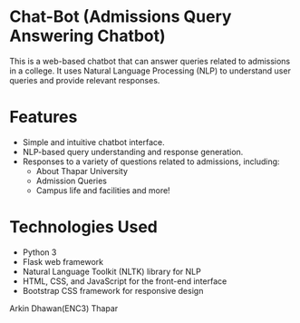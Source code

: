 # Chat-Bot (Admissions Query Answering Chatbot)

This is a web-based chatbot that can answer queries related to admissions in a college. It uses Natural Language Processing (NLP) to understand user queries and provide relevant responses.

# Features
* Simple and intuitive chatbot interface.
* NLP-based query understanding and response generation.
* Responses to a variety of questions related to admissions, including:
  * About Thapar University
  * Admission Queries
  * Campus life and facilities and more!
# Technologies Used
* Python 3
* Flask web framework
* Natural Language Toolkit (NLTK) library for NLP
* HTML, CSS, and JavaScript for the front-end interface
* Bootstrap CSS framework for responsive design

Arkin Dhawan(ENC3)
Thapar
